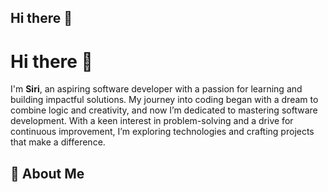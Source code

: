 ## Hi there 👋

<!--
**Si-ri-sha/Si-ri-sha** is a ✨ _special_ ✨ repository because its `README.md` (this file) appears on your GitHub profile.

Here are some ideas to get you started:

- 🔭 I’m currently working on ...
- 🌱 I’m currently learning ...
- 👯 I’m looking to collaborate on ...
- 🤔 I’m looking for help with ...
- 💬 Ask me about ...
- 📫 How to reach me: ...
- 😄 Pronouns: ...
- ⚡ Fun fact: ...

-->

# Hi there 👋

I'm **Siri**, an aspiring software developer with a passion for learning and building impactful solutions. My journey into coding began with a dream to combine logic and creativity, and now I’m dedicated to mastering software development. With a keen interest in problem-solving and a drive for continuous improvement, I’m exploring technologies and crafting projects that make a difference.

## 🌟 About Me
